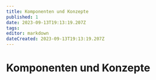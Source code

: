 ```yaml
---
title: Komponenten und Konzepte
published: 1
date: 2023-09-13T19:13:19.207Z
tags: 
editor: markdown
dateCreated: 2023-09-13T19:13:19.207Z
---
```


# Komponenten und Konzepte